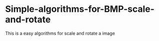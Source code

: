 # Simple-algorithms-for-BMP-scale-and-rotate
This is a easy algorithms for scale and rotate a image
